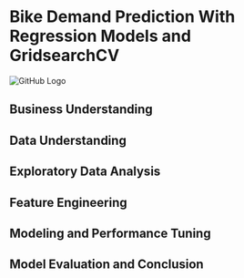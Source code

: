 # Bike Demand Prediction With Regression Models and GridsearchCV

![GitHub Logo](https://github.com/PurushothamVadde/Bike_Demand_Prediction/blob/main/Images/image1.jpg)

## Business Understanding

## Data Understanding

## Exploratory Data Analysis

## Feature Engineering

## Modeling and Performance Tuning

## Model Evaluation and Conclusion
